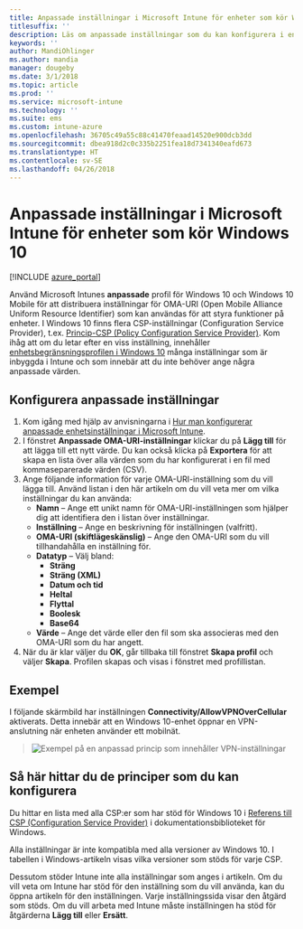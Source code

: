 ```yaml
---
title: Anpassade inställningar i Microsoft Intune för enheter som kör Windows 10
titlesuffix: ''
description: Läs om anpassade inställningar som du kan konfigurera i en anpassad Windows 10-profil.
keywords: ''
author: MandiOhlinger
ms.author: mandia
manager: dougeby
ms.date: 3/1/2018
ms.topic: article
ms.prod: ''
ms.service: microsoft-intune
ms.technology: ''
ms.suite: ems
ms.custom: intune-azure
ms.openlocfilehash: 36705c49a55c88c41470feaad14520e900dcb3dd
ms.sourcegitcommit: dbea918d2c0c335b2251fea18d7341340eafd673
ms.translationtype: HT
ms.contentlocale: sv-SE
ms.lasthandoff: 04/26/2018
---
```

# <a name="microsoft-intune-custom-device-settings-for-devices-running-windows-10"></a>Anpassade inställningar i Microsoft Intune för enheter som kör Windows 10

[!INCLUDE [azure_portal](./includes/azure_portal.md)]

 Använd Microsoft Intunes **anpassade** profil för Windows 10 och Windows 10 Mobile för att distribuera inställningar för OMA-URI (Open Mobile Alliance Uniform Resource Identifier) som kan användas för att styra funktioner på enheter. I Windows 10 finns flera CSP-inställningar (Configuration Service Provider), t.ex. [Princip-CSP (Policy Configuration Service Provider)](https://technet.microsoft.com/itpro/windows/manage/how-it-pros-can-use-configuration-service-providers).
Kom ihåg att om du letar efter en viss inställning, innehåller [enhetsbegränsningsprofilen i Windows 10](device-restrictions-windows-10.md) många inställningar som är inbyggda i Intune och som innebär att du inte behöver ange några anpassade värden.

## <a name="configure-custom-settings"></a>Konfigurera anpassade inställningar

1. Kom igång med hjälp av anvisningarna i [Hur man konfigurerar anpassade enhetsinställningar i Microsoft Intune](custom-settings-configure.md).
1. I fönstret **Anpassade OMA-URI-inställningar** klickar du på **Lägg till** för att lägga till ett nytt värde. Du kan också klicka på **Exportera** för att skapa en lista över alla värden som du har konfigurerat i en fil med kommaseparerade värden (CSV).
1. Ange följande information för varje OMA-URI-inställning som du vill lägga till. Använd listan i den här artikeln om du vill veta mer om vilka inställningar du kan använda:
    - **Namn** – Ange ett unikt namn för OMA-URI-inställningen som hjälper dig att identifiera den i listan över inställningar.
    - **Inställning** – Ange en beskrivning för inställningen (valfritt).
    - **OMA-URI (skiftlägeskänslig)** – Ange den OMA-URI som du vill tillhandahålla en inställning för.
    - **Datatyp** – Välj bland:
        - **Sträng**
        - **Sträng (XML)**
        - **Datum och tid**
        - **Heltal**
        - **Flyttal**
        - **Boolesk**
        - **Base64**
    - **Värde** – Ange det värde eller den fil som ska associeras med den OMA-URI som du har angett.
1. När du är klar väljer du **OK**, går tillbaka till fönstret **Skapa profil** och väljer **Skapa**.
Profilen skapas och visas i fönstret med profillistan.

## <a name="example"></a>Exempel
I följande skärmbild har inställningen **Connectivity/AllowVPNOverCellular** aktiverats. Detta innebär att en Windows 10-enhet öppnar en VPN-anslutning när enheten använder ett mobilnät.

> ![Exempel på en anpassad princip som innehåller VPN-inställningar](./media/custom-policy-example.png)


## <a name="how-to-find-the-policies-you-can-configure"></a>Så här hittar du de principer som du kan konfigurera

Du hittar en lista med alla CSP:er som har stöd för Windows 10 i [Referens till CSP (Configuration Service Provider)](https://msdn.microsoft.com/windows/hardware/commercialize/customize/mdm/configuration-service-provider-reference) i dokumentationsbiblioteket för Windows.

Alla inställningar är inte kompatibla med alla versioner av Windows 10. I tabellen i Windows-artikeln visas vilka versioner som stöds för varje CSP.

Dessutom stöder Intune inte alla inställningar som anges i artikeln. Om du vill veta om Intune har stöd för den inställning som du vill använda, kan du öppna artikeln för den inställningen. Varje inställningssida visar den åtgärd som stöds. Om du vill arbeta med Intune måste inställningen ha stöd för åtgärderna **Lägg till** eller **Ersätt**.

